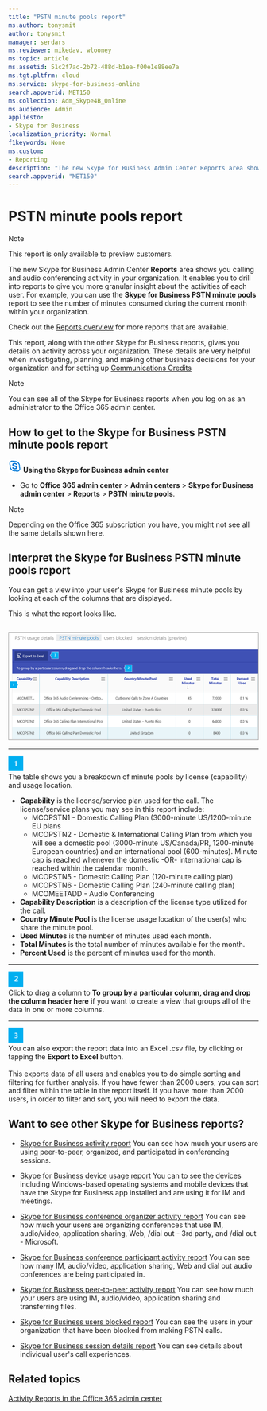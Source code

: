 ```yaml
---
title: "PSTN minute pools report"
ms.author: tonysmit
author: tonysmit
manager: serdars
ms.reviewer: mikedav, wlooney
ms.topic: article
ms.assetid: 51c2f7ac-2b72-488d-b1ea-f00e1e88ee7a
ms.tgt.pltfrm: cloud
ms.service: skype-for-business-online
search.appverid: MET150
ms.collection: Adm_Skype4B_Online
ms.audience: Admin
appliesto:
- Skype for Business
localization_priority: Normal
f1keywords: None
ms.custom:
- Reporting
description: "The new Skype for Business Admin Center Reports area shows you calling and audio conferencing activity in your organization. It enables you to drill into reports to give you more granular insight about the activities of each user. For example, you can use the Skype for Business PSTN minute pools report to see the number of minutes consumed during the current month within your organization."
search.appverid: "MET150"
---
```


# PSTN minute pools report

>[!NOTE]
>This report is only available to preview customers.

The new Skype for Business Admin Center **Reports** area shows you calling and audio conferencing activity in your organization. It enables you to drill into reports to give you more granular insight about the activities of each user. For example, you can use the **Skype for Business PSTN minute pools** report to see the number of minutes consumed during the current month within your organization.
  
Check out the [Reports overview](https://support.office.com/article/0d6dfb17-8582-4172-a9a9-aed798150263) for more reports that are available.
  
This report, along with the other Skype for Business reports, gives you details on activity across your organization. These details are very helpful when investigating, planning, and making other business decisions for your organization and for setting up [Communications Credits](/microsoftteams/what-are-communications-credits)
  
> [!NOTE]
> You can see all of the Skype for Business reports when you log on as an administrator to the Office 365 admin center. 
  
## How to get to the Skype for Business PSTN minute pools report

![sfb-logo-30x30.png](../images/sfb-logo-30x30.png) **Using the Skype for Business admin center**

- Go to **Office 365 admin center** > **Admin centers** > **Skype for Business admin center** > **Reports** > **PSTN minute pools**.
    
> [!NOTE]
> Depending on the Office 365 subscription you have, you might not see all the same details shown here. 
  
## Interpret the Skype for Business PSTN minute pools report

You can get a view into your user's Skype for Business minute pools by looking at each of the columns that are displayed.
  
This is what the report looks like.
  
## 

![Skype for Business PSTN minute pools report](../images/f5da5ca9-3466-4234-8f33-ab50ac5eb781.png)
  
***
![Number 1](../images/sfbcallout1.png)<br/>The table shows you a breakdown of minute pools by license (capability) and usage location. 
*    **Capability** is the license/service plan used for the call. The license/service plans you may see in this report include:
     * MCOPSTN1 - Domestic Calling Plan (3000-minute US/1200-minute EU plans
     * MCOPSTN2 - Domestic & International Calling Plan from which you will see a domestic pool (3000-minute US/Canada/PR, 1200-minute European countries) and an international pool (600-minutes). Minute cap is reached whenever the domestic -OR- international cap is reached within the calendar month. 
     * MCOPSTN5 - Domestic Calling Plan (120-minute calling plan)
     * MCOPSTN6 - Domestic Calling Plan (240-minute calling plan)
     * MCOMEETADD - Audio Conferencing
*    **Capability Description** is a description of the license type utilized for the call.
*    **Country Minute Pool** is the license usage location of the user(s) who share the minute pool. 
*    **Used Minutes** is the number of minutes used each month.
*    **Total Minutes** is the total number of minutes available for the month. 
*    **Percent Used** is the percent of minutes used for the month. 
***
![Number 2](../images/sfbcallout2.png)<br/>Click to drag a column to **To group by a particular column, drag and drop the column header here** if you want to create a view that groups all of the data in one or more columns. 
***
![Number 3](../images/sfbcallout3.png)<br/>You can also export the report data into an Excel .csv file, by clicking or tapping the **Export to Excel** button. <br/><br/> This exports data of all users and enables you to do simple sorting and filtering for further analysis. If you have fewer than 2000 users, you can sort and filter within the table in the report itself. If you have more than 2000 users, in order to filter and sort, you will need to export the data.
   
## Want to see other Skype for Business reports?

- [Skype for Business activity report](activity-report.md) You can see how much your users are using peer-to-peer, organized, and participated in conferencing sessions.
    
- [Skype for Business device usage report](device-usage-report.md) You can to see the devices including Windows-based operating systems and mobile devices that have the Skype for Business app installed and are using it for IM and meetings.
    
- [Skype for Business conference organizer activity report](conference-organizer-activity-report.md) You can see how much your users are organizing conferences that use IM, audio/video, application sharing, Web, /dial out - 3rd party, and /dial out - Microsoft.
    
- [Skype for Business conference participant activity report](conference-participant-activity-report.md) You can see how many IM, audio/video, application sharing, Web and dial out audio conferences are being participated in.
    
- [Skype for Business peer-to-peer activity report](peer-to-peer-activity-report.md) You can see how much your users are using IM, audio/video, application sharing and transferring files.
    
- [Skype for Business users blocked report](users-blocked-report.md) You can see the users in your organization that have been blocked from making PSTN calls.

- [Skype for Business session details report](session-details-report.md) You can see details about individual user's call experiences.
    
## Related topics
[Activity Reports in the Office 365 admin center](https://support.office.com/article/0d6dfb17-8582-4172-a9a9-aed798150263)

  
   
